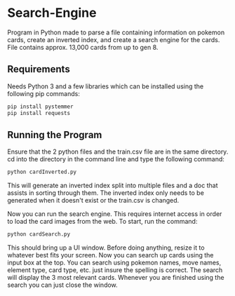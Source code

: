 # Search-Engine
Program in Python made to parse a file containing information on pokemon cards, create an inverted index, and create a search engine for the cards.
File contains approx. 13,000 cards from up to gen 8.

## Requirements

Needs Python 3 and a few libraries which can be installed using the following pip commands:

```sh
pip install pystemmer
pip install requests
```

## Running the Program

Ensure that the 2 python files and the train.csv file are in the same directory. cd into the directory in the command line and type the following command:

```sh
python cardInverted.py
```

This will generate an inverted index split into multiple files and a doc that assists in sorting through them. The inverted index only needs to be generated when it doesn't exist or the train.csv is changed.

Now you can run the search engine. This requires internet access in order to load the card images from the web. To start, run the command:

```sh
python cardSearch.py
```

This should bring up a UI window. Before doing anything, resize it to whatever best fits your screen. Now you can search up cards using the input box at the top. You can search using pokemon names, move names, element type, card type, etc. just insure the spelling is correct. The search will display the 3 most relevant cards. Whenever you are finished using the search you can just close the window.
